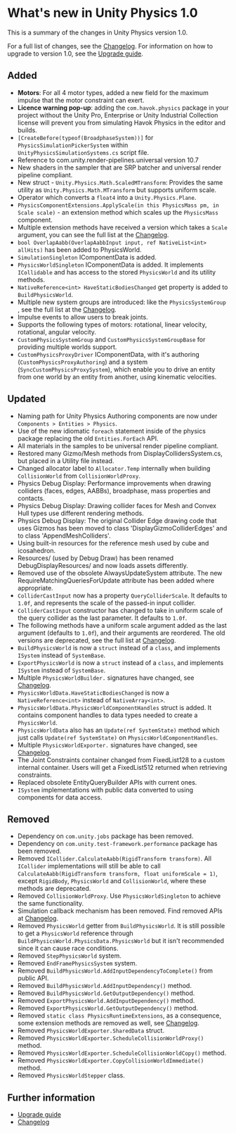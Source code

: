 # What's new in Unity Physics 1.0

This is a summary of the changes in Unity Physics version 1.0.

For a full list of changes, see the [Changelog](xref:unity-physics-changelog). For information on how to upgrade to version 1.0, see the [Upgrade guide](upgrade-guide.md).

## Added

* **Motors**: For all 4 motor types, added a new field for the maximum impulse that the motor constraint can exert.
* **Licence warning pop-up**: adding the `com.havok.physics` package in your project without the Unity Pro, Enterprise or Unity Industrial Collection license will prevent you from simulating Havok Physics in the editor and builds.
* `[CreateBefore(typeof(BroadphaseSystem))]` for `PhysicsSimulationPickerSystem` within `UnityPhysicsSimulationSystems.cs` script file.
* Reference to com.unity.render-pipelines.universal version 10.7
* New shaders in the sampler that are SRP batcher and universal render pipeline compliant.
* New struct - `Unity.Physics.Math.ScaledMTransform`: Provides the same utility as `Unity.Physics.Math.MTransform` but supports uniform scale.
* Operator which converts a `float4` into a `Unity.Physics.Plane`.
* `PhysicsComponentExtensions.ApplyScale(in this PhysicsMass pm, in Scale scale)` - an extension method which scales up the `PhysicsMass` component.
* Multiple extension methods have received a version which takes a `Scale` argument, you can see the full list at the [Changelog](xref:unity-physics-changelog).
* `bool OverlapAabb(OverlapAabbInput input, ref NativeList<int> allHits)` has been added to PhysicsWorld.
* `SimulationSingleton` IComponentData is added.
* `PhysicsWorldSingleton` IComponentData is added. It implements `ICollidable` and has access to the stored `PhysicsWorld` and its utility methods.
* `NativeReference<int> HaveStaticBodiesChanged` get property is added to `BuildPhysicsWorld`.
* Multiple new system groups are introduced: like the `PhysicsSystemGroup` , see the full list at the [Changelog](xref:unity-physics-changelog).
* Impulse events to allow users to break joints.
* Supports the following types of motors: rotational, linear velocity, rotational, angular velocity.
* `CustomPhysicsSystemGroup` and `CustomPhysicsSystemGroupBase` for providing multiple worlds support.
* `CustomPhysicsProxyDriver` IComponentData, with it's authoring (`CustomPhysicsProxyAuthoring`) and a system (`SyncCustomPhysicsProxySystem`), which enable you to drive an entity from one world by an entity from another, using kinematic velocities.


## Updated

* Naming path for Unity Physics Authoring components are now under `Components > Entities > Physics`.
* Use of the new idiomatic `foreach` statement inside of the physics package replacing the old `Entities.ForEach` API.
* All materials in the samples to be universal render pipeline compliant.
* Restored many Gizmo/Mesh methods from DisplayCollidersSystem.cs, but placed in a Utility file instead.
* Changed allocator label to `Allocator.Temp` internally when building `CollisionWorld` from `CollisionWorldProxy`.
* Physics Debug Display: Performance improvements when drawing colliders (faces, edges, AABBs), broadphase, mass properties and contacts.
* Physics Debug Display: Drawing collider faces for Mesh and Convex Hull types use different rendering methods.
* Physics Debug Display: The original Collider Edge drawing code that uses Gizmos has been moved to class 'DisplayGizmoColliderEdges' and to class 'AppendMeshColliders'.
* Using built-in resources for the reference mesh used by cube and icosahedron.
* Resources/ (used by Debug Draw) has been renamed DebugDisplayResources/ and now loads assets differently.
* Removed use of the obsolete AlwaysUpdateSystem attribute. The new RequireMatchingQueriesForUpdate attribute has been added where appropriate.
* `ColliderCastInput` now has a property `QueryColliderScale`. It defaults to `1.0f`, and represents the scale of the passed-in input collider.
* `ColliderCastInput` constructor has changed to take in uniform scale of the query collider as the last parameter. It defaults to `1.0f`.
* The following methods have a uniform scale argument added as the last argument (defaults to `1.0f`), and their arguments are reordered. The old versions are deprecated, see the full list at [Changelog](xref:unity-physics-changelog).
* `BuildPhysicsWorld` is now a `struct` instead of a `class`, and implements `ISystem` instead of `SystemBase`.
* `ExportPhysicsWorld` is now a `struct` instead of a `class`, and implements `ISystem` instead of `SystemBase`.
* Multiple `PhysicsWorldBuilder.` signatures have changed, see [Changelog](xref:unity-physics-changelog).
* `PhysicsWorldData.HaveStaticBodiesChanged` is now a `NativeReference<int>` instead of `NativeArray<int>`.
* `PhysicsWorldData.PhysicsWorldComponentHandles` struct is added. It contains component handles to data types needed to create a `PhysicsWorld`.
* `PhysicsWorldData` also has an  `Update(ref SystemState)` method which just calls `Update(ref SystemState)` on `PhysicsWorldComponentHandles`.
* Multiple `PhysicsWorldExporter.` signatures have changed, see [Changelog](xref:unity-physics-changelog).
* The Joint Constraints container changed from FixedList128 to a custom internal container. Users will get a FixedList512 returned when retrieving constraints.
* Replaced obsolete EntityQueryBuilder APIs with current ones.
* `ISystem` implementations with public data converted to using components for data access.


## Removed
* Dependency on `com.unity.jobs` package has been removed.
* Dependency on `com.unity.test-framework.performance` package has been removed.
* Removed `ICollider.CalculateAabb(RigidTransform transform)`. All `ICollider` implementations will still be able to call `CalculateAabb(RigidTransform transform, float uniformScale = 1)`, except `RigidBody`, `PhysicsWorld` and `CollisionWorld`, where these methods are deprecated.
* Removed `CollisionWorldProxy`. Use `PhysicsWorldSingleton` to achieve the same functionality.
* Simulation callback mechanism has been removed. Find removed APIs at [Changelog](xref:unity-physics-changelog).
* Removed `PhysicsWorld` getter from `BuildPhysicsWorld`. It is still possible to get a `PhysicsWorld` reference through `BuildPhysicsWorld.PhysicsData.PhysicsWorld` but it isn't recommended since it can cause race conditions.
* Removed `StepPhysicsWorld` system.
* Removed `EndFramePhysicsSystem` system.
* Removed `BuildPhysicsWorld.AddInputDependencyToComplete()` from public API.
* Removed `BuildPhysicsWorld.AddInputDependency()` method.
* Removed `BuildPhysicsWorld.GetOutputDependency()` method.
* Removed `ExportPhysicsWorld.AddInputDependency()` method.
* Removed `ExportPhysicsWorld.GetOutputDependency()` method.
* Removed `static class PhysicsRuntimeExtensions`, as a consequence, some extension methods are removed as well, see [Changelog](xref:unity-physics-changelog).
* Removed `PhysicsWorldExporter.SharedData` struct.
* Removed `PhysicsWorldExporter.ScheduleCollisionWorldProxy()` method.
* Removed `PhysicsWorldExporter.ScheduleCollisionWorldCopy()` method.
* Removed `PhysicsWorldExporter.CopyCollisionWorldImmediate()` method.
* Removed `PhysicsWorldStepper` class.


## Further information

* [Upgrade guide](upgrade-guide.md)
* [Changelog](xref:unity-physics-changelog)
